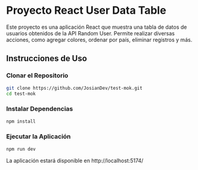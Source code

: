 # Proyecto React User Data Table

Este proyecto es una aplicación React que muestra una tabla de datos de usuarios obtenidos de la API Random User. Permite realizar diversas acciones, como agregar colores, ordenar por país, eliminar registros y más.

## Instrucciones de Uso

### Clonar el Repositorio

```bash
git clone https://github.com/JosianDev/test-mok.git
cd test-mok
```

### Instalar Dependencias

```bash
npm install
```

### Ejecutar la Aplicación

```bash
npm run dev
```

La aplicación estará disponible en http://localhost:5174/
